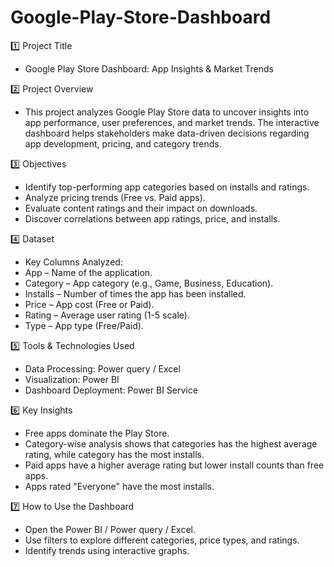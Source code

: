# Google-Play-Store-Dashboard

1️⃣ Project Title
- Google Play Store Dashboard: App Insights & Market Trends

2️⃣ Project Overview
- This project analyzes Google Play Store data to uncover insights into app performance, user preferences, and market trends. The interactive dashboard helps stakeholders make data-driven decisions regarding app development, pricing, and category trends.

3️⃣ Objectives
- Identify top-performing app categories based on installs and ratings.
- Analyze pricing trends (Free vs. Paid apps).
- Evaluate content ratings and their impact on downloads.
- Discover correlations between app ratings, price, and installs.

4️⃣ Dataset
- Key Columns Analyzed:
- App – Name of the application.
- Category – App category (e.g., Game, Business, Education).
- Installs – Number of times the app has been installed.
- Price – App cost (Free or Paid).
- Rating – Average user rating (1-5 scale).
- Type – App type (Free/Paid).

5️⃣ Tools & Technologies Used
- Data Processing: Power query / Excel
- Visualization: Power BI 
- Dashboard Deployment: Power BI Service 

6️⃣ Key Insights
- Free apps dominate the Play Store.
- Category-wise analysis shows that categories has the highest average rating, while category has the most installs.
- Paid apps have a higher average rating but lower install counts than free apps.
- Apps rated "Everyone" have the most installs.

7️⃣ How to Use the Dashboard
- Open the Power BI / Power query / Excel.
- Use filters to explore different categories, price types, and ratings.
- Identify trends using interactive graphs.
